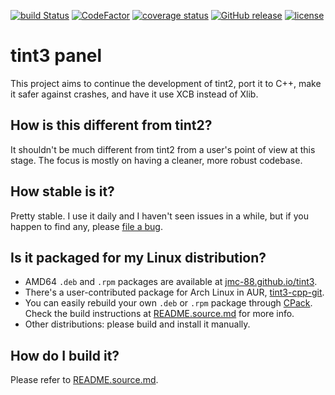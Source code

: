 [![build Status](https://travis-ci.org/jmc-88/tint3.svg?branch=master)](https://travis-ci.org/jmc-88/tint3)
[![CodeFactor](https://www.codefactor.io/repository/github/jmc-88/tint3/badge)](https://www.codefactor.io/repository/github/jmc-88/tint3)
[![coverage status](https://coveralls.io/repos/github/jmc-88/tint3/badge.svg?branch=master)](https://coveralls.io/github/jmc-88/tint3?branch=master)
[![GitHub release](https://img.shields.io/github/release/jmc-88/tint3.svg)](https://github.com/jmc-88/tint3/releases)
[![license](https://img.shields.io/github/license/jmc-88/tint3.svg)](https://github.com/jmc-88/tint3/blob/master/LICENSE)

# tint3 panel

This project aims to continue the development of tint2, port it to C++, make it safer against crashes, and have it use XCB instead of Xlib.

## How is this different from tint2?

It shouldn't be much different from tint2 from a user's point of view at this stage. The focus is mostly on having a cleaner, more robust codebase.

## How stable is it?

Pretty stable. I use it daily and I haven't seen issues in a while, but if you happen to find any, please [file a bug](https://github.com/jmc-88/tint3/issues).

## Is it packaged for my Linux distribution?

  * AMD64 `.deb` and `.rpm` packages are available at
  [jmc-88.github.io/tint3](https://jmc-88.github.io/tint3/).
  * There's a user-contributed package for Arch Linux in AUR,
  [tint3-cpp-git](https://aur.archlinux.org/packages/tint3-cpp-git).
  * You can easily rebuild your own `.deb` or `.rpm` package through
  [CPack](https://cmake.org/Wiki/CMake:Packaging_With_CPack). Check the build
  instructions at [README.source.md](README.source.md) for more info.
  * Other distributions: please build and install it manually.

## How do I build it?

Please refer to [README.source.md](README.source.md).
